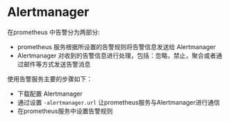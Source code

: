 # Alertmanager

在prometheus 中告警分为两部分:
- prometheus 服务根据所设置的告警规则将告警信息发送给 Alertmanager
- Alertmanager 对收到的告警信息进行处理，包括：忽略，禁止，聚合或者通过邮件等方式发送告警消息

使用告警服务主要的步骤如下：
- 下载配置 Alertmanager
- 通过设置 `-alertmanager.url` 让prometheus服务与Alertmanager进行通信
- 在prometheus服务中设置告警规则